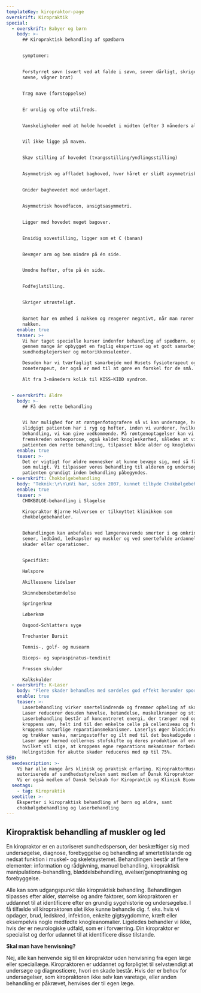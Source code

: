 ```yaml
---
templateKey: kiropraktor-page
overskrift: Kiropraktik
special:
  - overskrift: Babyer og børn
    body: >-
      ## Kiropraktisk behandling af spædbørn


      symptomer: 


      Forstyrret søvn (svært ved at falde i søvn, sover dårligt, skriger i
      søvne, vågner brat)


      Træg mave (forstoppelse)


      Er urolig og ofte utilfreds.


      Vanskeligheder med at holde hovedet i midten (efter 3 måneders alderen)


      Vil ikke ligge på maven.


      Skæv stilling af hovedet (tvangsstilling/yndlingsstilling)


      Asymmetrisk og affladet baghoved, hvor håret er slidt asymmetrisk af.


      Gnider baghovedet mod underlaget.


      Asymmetrisk hovedfacon, ansigtsasymmetri.


      Ligger med hovedet meget bagover.


      Ensidig sovestilling, ligger som et C (banan)


      Bevæger arm og ben mindre på én side.


      Umodne hofter, ofte på én side.


      Fodfejlstilling.


      Skriger utrøsteligt.


      Barnet har en ømhed i nakken og reagerer negativt, når man rører ved
      nakken.
    enable: true
    teaser: >+
      Vi har taget specielle kurser indenfor behandling af spædbørn, og har
      gennem mange år opbygget en faglig ekspertise og et godt samarbejde med
      sundhedsplejersker og motorikkonsulenter.

      Desuden har vi tværfagligt samarbejde med Husets fysioterapeut og
      zoneterapeut, der også er med til at gøre en forskel for de små.

      Alt fra 3-måneders kolik til KISS-KIDD syndrom.


  - overskrift: Ældre
    body: >-
      ## Få den rette behandling


      Vi har mulighed for at røntgenfotografere så vi kan undersøge, hvor megen
      slidgigt patienten har i ryg og hofter, inden vi vurderer, hvilken type
      behandling, vi kan give vedkommende. På røntgenoptagelser kan vi også se
      fremskreden osteoporose, også kaldet knogleskørhed, således at vi kan give
      patienten den rette behandling, tilpasset både alder og knoglekvalitet.
    enable: true
    teaser: >-
      Det er vigtigt for ældre mennesker at kunne bevæge sig, med så få smerter
      som muligt. Vi tilpasser vores behandling til alderen og undersøger
      patienten grundigt inden behandling påbegyndes. 
  - overskrift: Chokbølgebehandling
    body: "Teknik:\r\n\nVi har, siden 2007, kunnet tilbyde Chokbølgebehandling (ESWT) for en række overbelastningsskader. Vi bruger moderne, avanceret udstyr, som indbefatter både tryk- og chokbølgebehandling. Hver for sig giver disse to metoder fine resultater på ovennævnte problemer, men i kombination har de exceptionel effekt. Teknologien i behandlingen stammer fra nyrestensknuseren. Elektromagnetisk energi genereres og sendes ind i vævet i en dybde svarende til det beskadigede væv. Teori bag behandlingen: Tryk- og Chokbølgerne stimulerer blodcirkulationen, og det er således påvist, at de kan udløse nydannelse af blodkar. Bølgerne nedsætter smerteoplevelsen og medvirker til at bryde ”den onde cirkel” af smerte-spænding-smerte. Hæmmende og smertende forkalkninger nedbrydes. Endelig sprænges stive, degenererede celler, hvorved en ophelingsproces sættes i gang. Afhængig af skadesområde og -art suppleres behandlingen med aflastning, indlæg, genoptræning m.m.\r\n\n\r\n\nResultater:\r\n\nBehandlingen er udbredt i flere lande og der foreligger en række opgørelser, som viser positive resultater i 70-90% af tilfældene i ovennævnte kategorier. Det skal her bemærkes, at mange af disse patienter, havde før behandling med ESWT prøvet andre metoder uden resultat. Som et ekstra plus: Metoden er bivirkningsfri. De eneste kendte forbigående bivirkninger er rødme, hævelse og let forøget ømhed i 2-3 dage efter den indledende behandling. Baggrundsmateriale kan findes på: www.shockwavetherapy.ca/about_eswt.htm\r\n\n\r\n\nBehandlingsforløbet:\r\n\nBehandlingen udføres af kiropraktor Bjarne Halvorsen. Ofte vil man forinden være undersøgt hos anden behandler; men der udføres altid en ny og grundig undersøgelse inden behandlingen starter. Behandlingen varer ca. 20 min.Der lægges et tykt lag gel på huden, hvorefter apparatets bløde sonde placeres over det beskadigede område. Under behandlingen kan man mærke små slag eller bølger ned i vævet. I starten af behandlingen er der oftest smerter, som gradvist aftager. Efter behandlingen kan man bevæge sig rundt som før. Det tilrådes dog, at man ikke opsøger smertegivende aktiviteter efter hver behandling. Opfølgende behandling nødvendig efter en uge. Er der ikke tydelige positive ændringer efter 3 behandlinger, tager vi en grundig snak om patientens videre muligheder. Link: www.fitpartner.dk/Microsites/?siteid=1"
    enable: true
    teaser: >
      CHOKBØLGE-behandling i Slagelse

      Kiropraktor Bjarne Halvorsen er tilknyttet klinikken som
      chokbølgebehandler.


      Behandlingen kan anbefales ved længerevarende smerter i og omkring led,
      sener, ledbånd, ledkapsler og muskler og ved smertefulde ardannelser efter
      skader eller operationer.


      Specifikt:

      Hælspore

      Akillessene lidelser

      Skinnebensbetændelse

      Springerknæ

      Løberknæ

      Osgood-Schlatters syge

      Trochanter Bursit

      Tennis-, golf- og musearm

      Biceps- og supraspinatus-tendinit

      Frossen skulder

      Kalkskulder
  - overskrift: K-Laser
    body: "Flere skader behandles med særdeles god effekt herunder sportsskader. Desuden kroniske gener så som tennisalbue, musearm, knæproblemer etc. Hvis du er i tvivl, er du velkommen til at ringe og spørge en af vores kiropraktorer.Laser kan bruges alene eller i kombination med anden kiropraktisk behandling. Der kan højst være tale om behandlingsreaktioner i form af en forøget irritation, uro og murren i det behandlede område. Dette er ganske normalt og aftager i løbet af 12-24 timer.\r\n\n\r\n\nHer på klinikken bruger vi den nye kraftfulde K-laser der kan yde op til 12 watt. Antallet af behandlinger er individuelt, men som udgangspunkt kræver akutte skader ca. 6 behandlinger og skader af mere kronisk karakter ca.10-12 behandlinger. Bivirkninger efter laserbehandling er sjældne og kortvarige. Den hyppigste er tiltagende ømhed/smerter dagen efter behandlingen pga. øget blodcirkulation I området."
    enable: true
    teaser: >-
      Laserbehandling virker smertelindrende og fremmer opheling af skader.
      Laser reducerer desuden hævelse, betændelse, muskelkramper og stivhed.
      Laserbehandling består af koncentreret energi, der trænger ned og påvirke
      kroppens væv, helt ind til den enkelte celle på celleniveau og fremmer
      kroppens naturlige reparationsmekanismer. Laserlys øger blodcirkulationen
      og trækker væske, næringsstoffer og ilt med til det beskadigede område.
      Laser øger hermed cellernes stofskifte og deres produktion af energi (ATP)
      hvilket vil sige, at kroppens egne reparations mekanismer forbedres.
      Helingstiden for akutte skader reduceres med op til 75%.
SEO:
  seodescription: >-
    Vi har alle mange års klinisk og praktisk erfaring. KiropraktorHuset er
    autoriserede af sundhedsstyrelsen samt medlem af Dansk Kiropraktor Forening.
    Vi er også medlem af Dansk Selskab for Kiropraktik og Klinisk Biomekanik.
  seotags:
    - tag: Kiropraktik
  seotitle: >-
    Eksperter i kiropraktisk behandling af børn og ældre, samt
    chokbølgebehandling og laserbehandling
---
```

## Kiropraktisk behandling af muskler og led 

En kiropraktor er en autoriseret sundhedsperson, der beskæftiger sig med undersøgelse, diagnose, forebyggelse og behandling af smertetilstande og nedsat funktion i muskel- og skeletsystemet. Behandlingen består af flere elementer: information og rådgivning, manuel behandling, kiropraktisk manipulations-behandling, bløddelsbehandling, øvelser/genoptræning og forebyggelse.

Alle kan som udgangspunkt tåle kiropraktisk behandling. Behandlingen tilpasses efter alder, størrelse og andre faktorer, som kiropraktoren er uddannet til at identificere efter en grundig sygehistorie og undersøgelse. I få tilfælde vil kiropraktoren slet ikke kunne behandle dig. f. eks. hvis vi opdager, brud, ledskred, infektion, enkelte gigtsygdomme, kræft eller eksempelvis nogle medfødte knogleanomalier. Ligeledes behandler vi ikke, hvis der er neurologiske udfald, som er i forværring. Din kiropraktor er specialist og derfor udannet til at identificere disse tilstande.

**Skal man have henvisning?**

Nej, alle kan henvende sig til en kiropraktor uden henvisning fra egen læge eller speciallæge. Kiropraktoren er uddannet og forpligtet til selvstændigt at undersøge og diagnosticere, hvori en skade består. Hvis der er behov for undersøgelser, som kiropraktoren ikke selv kan varetage, eller anden behandling er påkrævet, henvises der til egen læge.

